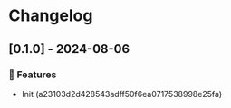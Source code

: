 # Changelog
## [0.1.0] - 2024-08-06

### :rocket: Features

- Init (a23103d2d428543adff50f6ea0717538998e25fa)

